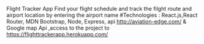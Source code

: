 Flight Tracker App 
Find your flight schedule and track the filght route and airport location by entering the airport name 
#Technologies : React.js,React Router, MDN Bootstrap, Node, Express, api http://aviation-edge.com/  & Google map Api ,access to the project to https://flighttrackerapp.herokuapp.com/ 

